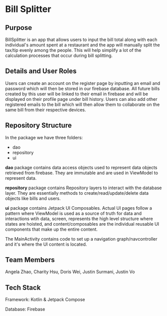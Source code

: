 # Bill Splitter

## Purpose
BillSplitter is an app that allows users to input the bill total along with each individual's amount spent at a restaurant and the app will manually split the tax/tip evenly among the people. This will help simplify a lot of the calculation processes that occur during bill splitting.

## Details and User Roles
Users can create an account on the register page by inputting an email and password which will then be stored in our firebase database. All future bills created by this user will be linked to their email in firebase and will be displayed on their profile page under bill history. Users can also add other registered emails to the bill which will then allow them to collaborate on the same bill from their respective devices.

## Repository Structure
In the package we have three folders:
- dao
- repository
- ui

**dao** package contains data access objects used to represent data objects retrieved from firebase. They are immutable and are used in ViewModel to represent data.

**repository** package contains Repository layers to interact with the database layer. They are essentially methods to create/read/update/delete data objects like bills and users.

**ui** package contains Jetpack UI Composables. Actual UI pages follow a pattern where ViewModel is used as a source of truth for data and interactions wtih data, screen, represents the high level structure where states are hoisted, and content/composables are the individual reusable UI components that make up the entire content.

The MainActivity contains code to set up a navigation graph/navcontroller and it's where the UI content is located.

## Team Members
Angela Zhao, Charity Hsu, Doris Wei, Justin Surmani, Justin Vo

## Tech Stack

Framework: Kotlin & Jetpack Compose

Database: Firebase


